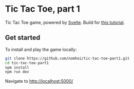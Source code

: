 # Tic Tac Toe, part 1
Tic Tac Toe game, powered by [Svelte](https://github.com/sveltejs/svelte). Build for [this tutorial](https://habr.com/ru/post/458752/).

## Get started
To install and play the game locally:
```bash
git clone https://github.com/nomhoi/tic-tac-toe-part1.git
cd tic-tac-toe-part1
npm install
npm run dev
```
Navigate to [http://localhost:5000/](http://localhost:5000/)
